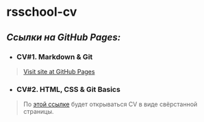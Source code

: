 # rsschool-cv

## _Ссылки на GitHub Pages:_

- ### CV#1. Markdown & Git

> [Visit site at GitHub Pages](https://nataliesolts.github.io/rsschool-cv/cv)

- ### CV#2. HTML, CSS & Git Basics

> По [этой ссылке](https://nataliesolts.github.io/rsschool-cv/) будет открываться CV в виде свёрстанной страницы.
